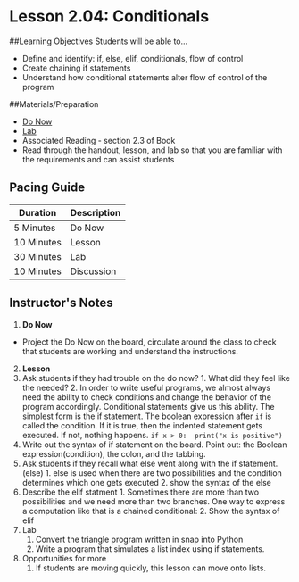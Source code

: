 # Lesson 2.04: Conditionals

##Learning Objectives
Students will be able to... 
* Define and identify: if, else, elif, conditionals, flow of control 
* Create chaining if statements
* Understand how conditional statements alter flow of control of the program

##Materials/Preparation
* [Do Now]
* [Lab]
* Associated Reading - section 2.3 of Book
* Read through the handout, lesson, and lab so that you are familiar with the requirements and can assist students

## Pacing Guide
| **Duration**   | **Description** |
| ---------- | ----------- |
| 5 Minutes  | Do Now      |
| 10 Minutes | Lesson      |
| 30 Minutes | Lab         |
| 10 Minutes | Discussion  |

## Instructor's Notes
1. **Do Now** 
  * Project the Do Now on the board, circulate around the class to check that students are working and understand the instructions. 
2. **Lesson**
  1. Ask students if they had trouble on the do now? 
    1. What did they feel like the needed? 
    2. In order to write useful programs, we almost always need the ability to check conditions and change the behavior of the program accordingly. Conditional statements give us this ability. The simplest form is the if statement. The boolean expression after `if` is called the condition. If it is true, then the indented statement gets executed. If not, nothing happens.
    ```
    if x > 0: 
        print("x is positive")
    ```
  2. Write out the syntax of if statement on the board. Point out: the Boolean expression(condition), the colon, and the tabbing. 
  3. Ask students if they recall what else went along with the if statement.(else) 
    1. else is used when there are two possibilities and the condition determines which one gets executed
    2. show the syntax of the else
  4. Describe the elif statment
    1. Sometimes there are more than two possibilities and we need more than two branches. One way to express a computation like that is a chained conditional:
    2. Show the syntax of elif
3. Lab
    1. Convert the triangle program written in snap into Python 
    2. Write a program that simulates a list index using if statements. 
4. Opportunities for more
    1. If students are moving quickly, this lesson can move onto lists. 

[Do Now]:do_now.md
[Lab]:lab.md
